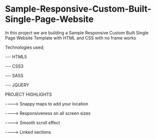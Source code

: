 # Sample-Responsive-Custom-Built-Single-Page-Website

In this project we are building a Sample Responsive Custom Built Single Page Website Template with HTML and CSS with no frame works

Technologies used;

---  HTML5

---  CSS3

---  SASS

---  JQUERY




PROJECT HIGHLIGHTS

----> Snappy maps to add your location

----> Responsiveness on all screen sizes

----> Smooth scroll effect

----> Linked sections
